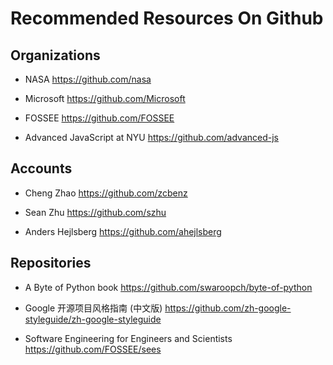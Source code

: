 # Recommended Resources On Github

## Organizations

* NASA https://github.com/nasa

* Microsoft https://github.com/Microsoft

* FOSSEE https://github.com/FOSSEE

* Advanced JavaScript at NYU https://github.com/advanced-js

## Accounts

* Cheng Zhao https://github.com/zcbenz

* Sean Zhu https://github.com/szhu

* Anders Hejlsberg https://github.com/ahejlsberg

## Repositories

* A Byte of Python book https://github.com/swaroopch/byte-of-python

* Google 开源项目风格指南 (中文版) https://github.com/zh-google-styleguide/zh-google-styleguide

* Software Engineering for Engineers and Scientists  https://github.com/FOSSEE/sees
